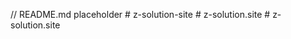 // README.md placeholder
#   z - s o l u t i o n - s i t e  
 #   z - s o l u t i o n . s i t e  
 #   z - s o l u t i o n . s i t e  
 